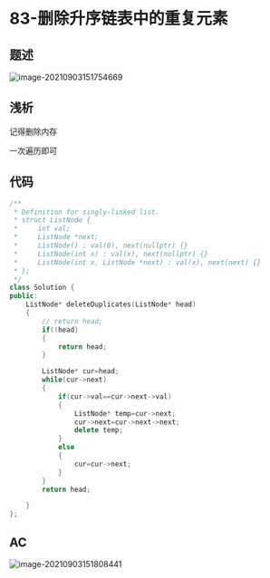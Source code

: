 # 83-删除升序链表中的重复元素

## 题述

![image-20210903151754669](http://happygoing.oss-cn-beijing.aliyuncs.com/img/image-20210903151754669.png)

## 浅析

记得删除内存

一次遍历即可

## 代码

```c++
/**
 * Definition for singly-linked list.
 * struct ListNode {
 *     int val;
 *     ListNode *next;
 *     ListNode() : val(0), next(nullptr) {}
 *     ListNode(int x) : val(x), next(nullptr) {}
 *     ListNode(int x, ListNode *next) : val(x), next(next) {}
 * };
 */
class Solution {
public:
    ListNode* deleteDuplicates(ListNode* head) 
    {
        // return head;
        if(!head)
        {
            return head;
        }

        ListNode* cur=head;
        while(cur->next)
        {
            if(cur->val==cur->next->val)
            {
                ListNode* temp=cur->next;
                cur->next=cur->next->next;
                delete temp;
            }
            else
            {
                cur=cur->next;
            }
        }
        return head;

    }
};
```



## AC

![image-20210903151808441](http://happygoing.oss-cn-beijing.aliyuncs.com/img/image-20210903151808441.png)